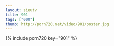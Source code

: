 ```yaml
--- 
layout: sieutv
title: 901
tags: ["000"]
thumb: http://porn720.net/video/901/poster.jpg
---
```

{% include porn720 key="901" %} 
